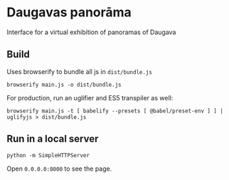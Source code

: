 # Daugavas panorāma

Interface for a virtual exhibition of panoramas of Daugava

## Build

Uses browserify to bundle all js in `dist/bundle.js`

`browserify main.js -o dist/bundle.js`

For production, run an uglifier and ES5 transpiler as well:

`browserify main.js -t [ babelify --presets [ @babel/preset-env ] ] | uglifyjs > dist/bundle.js`

## Run in a local server

`python -m SimpleHTTPServer`

Open `0.0.0.0:8000` to see the page.
